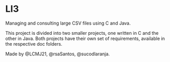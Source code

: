 # LI3
Managing and consulting large CSV files using C and Java.

This project is divided into two smaller projects, one written in C and the other in Java.
Both projects have their own set of requirements, available in the respective doc folders.

Made by @LCMJ21, @rsaSantos, @sucodlaranja.
